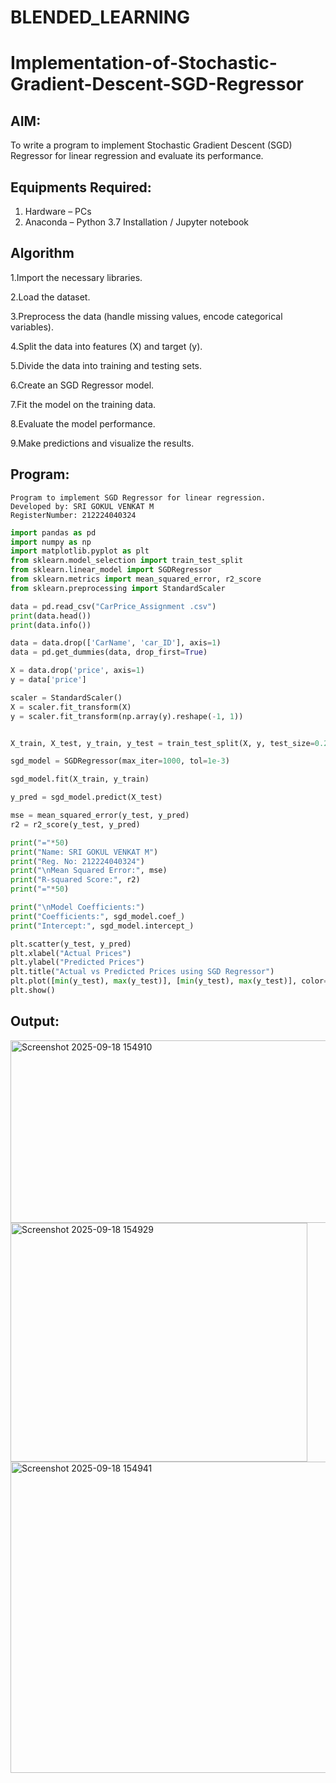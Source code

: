 # BLENDED_LEARNING
# Implementation-of-Stochastic-Gradient-Descent-SGD-Regressor

## AIM:
To write a program to implement Stochastic Gradient Descent (SGD) Regressor for linear regression and evaluate its performance.

## Equipments Required:
1. Hardware – PCs
2. Anaconda – Python 3.7 Installation / Jupyter notebook

## Algorithm
1.Import the necessary libraries.


2.Load the dataset.


3.Preprocess the data (handle missing values, encode categorical variables).


4.Split the data into features (X) and target (y).


5.Divide the data into training and testing sets. 


6.Create an SGD Regressor model. 


7.Fit the model on the training data. 


8.Evaluate the model performance. 


9.Make predictions and visualize the results.
## Program:
```
Program to implement SGD Regressor for linear regression.
Developed by: SRI GOKUL VENKAT M
RegisterNumber: 212224040324
```
``` py
import pandas as pd
import numpy as np
import matplotlib.pyplot as plt
from sklearn.model_selection import train_test_split
from sklearn.linear_model import SGDRegressor
from sklearn.metrics import mean_squared_error, r2_score
from sklearn.preprocessing import StandardScaler

data = pd.read_csv("CarPrice_Assignment .csv")
print(data.head())
print(data.info())

data = data.drop(['CarName', 'car_ID'], axis=1)
data = pd.get_dummies(data, drop_first=True)

X = data.drop('price', axis=1)
y = data['price']

scaler = StandardScaler() 
X = scaler.fit_transform(X)
y = scaler.fit_transform(np.array(y).reshape(-1, 1))


X_train, X_test, y_train, y_test = train_test_split(X, y, test_size=0.2, random_state=42)

sgd_model = SGDRegressor(max_iter=1000, tol=1e-3)

sgd_model.fit(X_train, y_train)

y_pred = sgd_model.predict(X_test)

mse = mean_squared_error(y_test, y_pred)
r2 = r2_score(y_test, y_pred)

print("="*50)
print("Name: SRI GOKUL VENKAT M")
print("Reg. No: 212224040324")
print("\nMean Squared Error:", mse)
print("R-squared Score:", r2)
print("="*50)

print("\nModel Coefficients:")
print("Coefficients:", sgd_model.coef_)
print("Intercept:", sgd_model.intercept_)

plt.scatter(y_test, y_pred)
plt.xlabel("Actual Prices")
plt.ylabel("Predicted Prices")
plt.title("Actual vs Predicted Prices using SGD Regressor")
plt.plot([min(y_test), max(y_test)], [min(y_test), max(y_test)], color='red')
plt.show()
```
## Output:
<img width="530" height="292" alt="Screenshot 2025-09-18 154910" src="https://github.com/user-attachments/assets/253991cd-1e0c-40f4-9a98-96ed02d85055" />

<img width="475" height="382" alt="Screenshot 2025-09-18 154929" src="https://github.com/user-attachments/assets/c6b62825-9bcf-43e2-9aa1-9e17119a4708" />
<img width="1157" height="498" alt="Screenshot 2025-09-18 154941" src="https://github.com/user-attachments/assets/670a7208-29f6-42a4-af7c-ac52d7f39562" />
